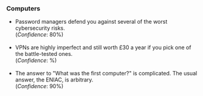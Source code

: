 <h3>Computers</h3>
<div>
<ul>

<li>
	Password managers defend you against several of the worst cybersecurity risks. <br>
	(<i>Confidence</i>: 80%)
</li>
<br>


<li>
	VPNs are highly imperfect and still worth £30 a year if you pick one of the battle-tested ones.<br>
	(<i>Confidence</i>: %)
</li>
<br>

<li>
	The answer to "What was the first computer?" is complicated. The usual answer, the ENIAC, is arbitrary.<br>
	(<i>Confidence</i>: 90%)
</li>


</ul>
</div>